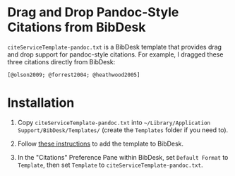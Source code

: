 Drag and Drop Pandoc-Style Citations from BibDesk
=================================================

`citeServiceTemplate-pandoc.txt` is a BibDesk template that provides
drag and drop support for pandoc-style citations. For example, I dragged these three citations directly from BibDesk:

    [@olson2009; @forrest2004; @heathwood2005]

Installation 
============

1.  Copy `citeServiceTemplate-pandoc.txt` into
    `~/Library/Application Support/BibDesk/Templates/` (create the
    `Templates` folder if you need to).

2.  Follow [these instructions][] to add the template to BibDesk.

3.  In the "Citations" Preference Pane within BibDesk, set
    `Default Format` to `Template`, then set `Template` to
    `citeServiceTemplate-pandoc.txt`.

  [these instructions]: http://sourceforge.net/apps/mediawiki/bibdesk/index.php?title=Templates#Adding_a_Template_to_BibDesk

